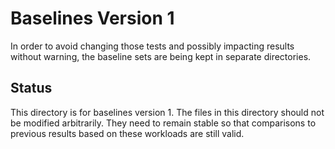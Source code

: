 # Baselines Version 1

In order to avoid changing those tests and possibly impacting
results without warning, the baseline sets are being kept
in separate directories.

## Status

This directory is for baselines version 1. The files in this directory
should not be modified arbitrarily. They need to remain stable so that
comparisons to previous results based on these workloads are still valid.

